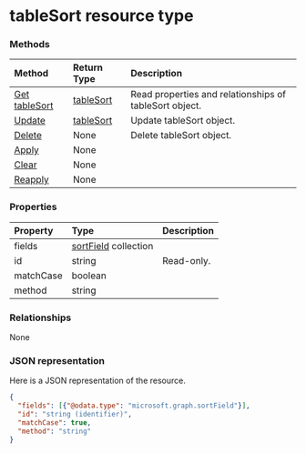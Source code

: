 # tableSort resource type




### Methods

| Method		   | Return Type	|Description|
|:---------------|:--------|:----------|
|[Get tableSort](../api/tablesort_get.md) | [tableSort](tablesort.md) |Read properties and relationships of tableSort object.|
|[Update](../api/tablesort_update.md) | [tableSort](tablesort.md)	|Update tableSort object. |
|[Delete](../api/tablesort_delete.md) | None |Delete tableSort object. |
|[Apply](../api/tablesort_apply.md)|None||
|[Clear](../api/tablesort_clear.md)|None||
|[Reapply](../api/tablesort_reapply.md)|None||

### Properties
| Property	   | Type	|Description|
|:---------------|:--------|:----------|
|fields|[sortField](sortfield.md) collection||
|id|string| Read-only.|
|matchCase|boolean||
|method|string||

### Relationships
None


### JSON representation

Here is a JSON representation of the resource.

<!-- {
  "blockType": "resource",
  "optionalProperties": [

  ],
  "@odata.type": "microsoft.graph.tableSort"
}-->

```json
{
  "fields": [{"@odata.type": "microsoft.graph.sortField"}],
  "id": "string (identifier)",
  "matchCase": true,
  "method": "string"
}

```

<!-- uuid: 8fcb5dbc-d5aa-4681-8e31-b001d5168d79
2015-10-25 14:57:30 UTC -->
<!-- {
  "type": "#page.annotation",
  "description": "tableSort resource",
  "keywords": "",
  "section": "documentation",
  "tocPath": ""
}-->